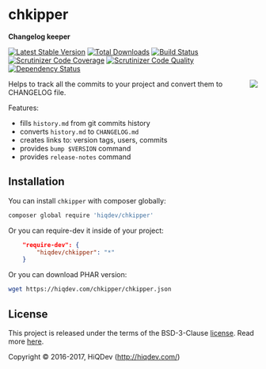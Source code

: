 # chkipper

**Changelog keeper**

[![Latest Stable Version](https://poser.pugx.org/hiqdev/chkipper/v/stable)](https://packagist.org/packages/hiqdev/chkipper)
[![Total Downloads](https://poser.pugx.org/hiqdev/chkipper/downloads)](https://packagist.org/packages/hiqdev/chkipper)
[![Build Status](https://img.shields.io/travis/hiqdev/chkipper.svg)](https://travis-ci.org/hiqdev/chkipper)
[![Scrutinizer Code Coverage](https://img.shields.io/scrutinizer/coverage/g/hiqdev/chkipper.svg)](https://scrutinizer-ci.com/g/hiqdev/chkipper/)
[![Scrutinizer Code Quality](https://img.shields.io/scrutinizer/g/hiqdev/chkipper.svg)](https://scrutinizer-ci.com/g/hiqdev/chkipper/)
[![Dependency Status](https://www.versioneye.com/php/hiqdev:chkipper/dev-master/badge.svg)](https://www.versioneye.com/php/hiqdev:chkipper/dev-master)

<img align="right" src="https://cdn.hiqdev.com/chkipper/chkipper.png">

Helps to track all the commits to your project and convert them to CHANGELOG file.

Features:

- fills `history.md` from git commits history
- converts `history.md` to `CHANGELOG.md`
- creates links to: version tags, users, commits
- provides `bump $VERSION` command
- provides `release-notes` command

## Installation

You can install `chkipper` with composer globally:

```sh
composer global require 'hiqdev/chkipper'
```

Or you can require-dev it inside of your project:

```json
    "require-dev": {
        "hiqdev/chkipper": "*"
    }
```

Or you can download PHAR version:

```sh
wget https://hiqdev.com/chkipper/chkipper.json
```

## License

This project is released under the terms of the BSD-3-Clause [license](LICENSE).
Read more [here](http://choosealicense.com/licenses/bsd-3-clause).

Copyright © 2016-2017, HiQDev (http://hiqdev.com/)
